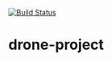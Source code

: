 [![Build Status](https://travis-ci.org/tanguybernard/drone-project.svg?branch=master)](https://travis-ci.org/tanguybernard/drone-project)

# drone-project

